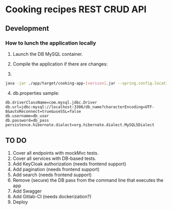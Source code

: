 # Cooking recipes REST CRUD API

## Development

### How to lunch the application locally

1. Launch the DB MySQL container.
2. Compile the application if there are changes:

3.
```bash
java -jar ./app/target/cooking-app-[version].jar --spring.config.location=/path/to/db.properties --spring.profiles.active=production
```
4. db.properties sample:
```
db.driverClassName=com.mysql.jdbc.Driver
db.url=jdbc:mysql://localhost:3306/db_name?characterEncoding=UTF-8&autoReconnect=true&useSSL=false
db.username=db_user
db.password=db_pass
persistence.hibernate.dialect=org.hibernate.dialect.MySQL5Dialect
```

## TO DO
1. Cover all endpoints with mockMvc tests.
2. Cover all services with DB-based tests.
3. Add KeyCloak authorization (needs frontend support)
4. Add pagination (needs frontend support)
5. Add search (needs frontend support)
6. Remove (secure) the DB pass from the command line that executes the app
7. Add Swagger
8. Add Gitlab-CI (needs dockerization?)
9. Deploy